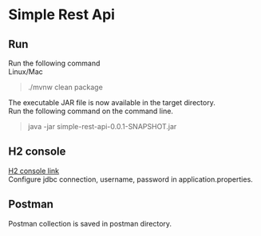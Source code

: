 # Simple Rest Api

## Run
Run the following command       
Linux/Mac       
> ./mvnw clean package

The executable JAR file is now available in the target directory.       
Run the following command on the command line.           
> java -jar simple-rest-api-0.0.1-SNAPSHOT.jar

## H2 console     
[H2 console link](http://localhost:8080/h2-console)      
Configure jdbc connection, username, password in application.properties.

## Postman       
Postman collection is saved in postman directory.
